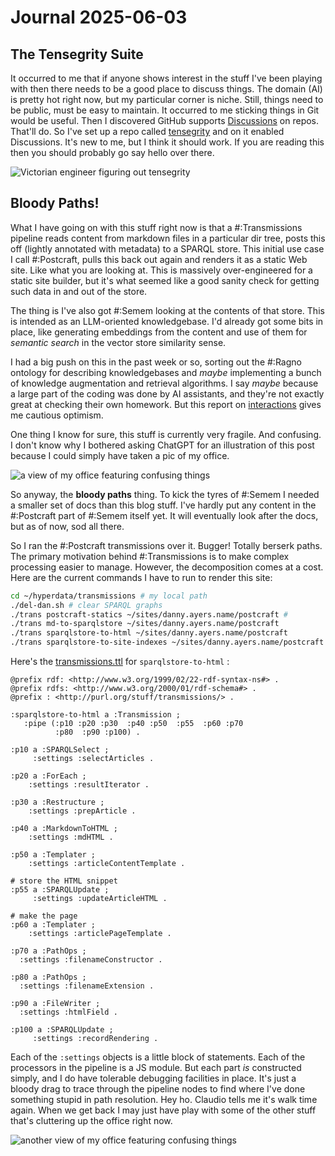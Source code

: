 # Journal 2025-06-03

## The Tensegrity Suite

It occurred to me that if anyone shows interest in the stuff I've been playing with then there needs to be a good place to discuss things. The domain (AI) is pretty hot right now, but my particular corner is niche. Still, things need to be public, must be easy to maintain. It occurred to me sticking things in Git would be useful. Then I discovered GitHub supports [Discussions](https://docs.github.com/en/discussions) on repos. That'll do. So I've set up a repo called [tensegrity](https://github.com/danja/tensegrity) and on it enabled Discussions. It's new to me, but I think it should work. If you are reading this then you should probably go say hello over there.

![Victorian engineer figuring out tensegrity](/images/2025-06/victorian.png)

## Bloody Paths!

What I have going on with this stuff right now is that a #:Transmissions pipeline reads content from markdown files in a particular dir tree, posts this off (lightly annotated with metadata) to a SPARQL store. This initial use case I call #:Postcraft, pulls this back out again and renders it as a static Web site. Like what you are looking at.
This is massively over-engineered for a static site builder, but it's what seemed like a good sanity check for getting such data in and out of the store.

The thing is I've also got #:Semem looking at the contents of that store. This is intended as an LLM-oriented knowledgebase. I'd already got some bits in place, like generating embeddings from the content and use of them for *semantic search* in the vector store similarity sense.

I had a big push on this in the past week or so, sorting out the #:Ragno ontology for describing knowledgebases and *maybe* implementing a bunch of knowledge augmentation and retrieval algorithms. I say *maybe* because a large part of the coding was done by AI assistants, and they're not exactly great at checking their own homework. But this report on [interactions](https://github.com/danja/semem/blob/main/INTERACTIONS.md) gives me cautious optimism.

One thing I know for sure, this stuff is currently very fragile. And confusing. I don't know why I bothered asking ChatGPT for an illustration of this post because I could simply have taken a pic of my office.

 ![a view of my office featuring confusing things](/images/2025-06/office1.jpeg)

So anyway, the **bloody paths** thing. To kick the tyres of #:Semem I needed a smaller set of docs than this blog stuff. I've hardly put any content in the #:Postcraft part of #:Semem itself yet. It will eventually look after the docs, but as of now, sod all there.

So I ran the #:Postcraft transmissions over it. Bugger! Totally berserk paths. The primary motivation behind #:Transmissions is to make complex processing easier to manage. However, the decomposition comes at a cost. Here are the current commands I have to run to render this site:

```sh
cd ~/hyperdata/transmissions # my local path
./del-dan.sh # clear SPARQL graphs
./trans postcraft-statics ~/sites/danny.ayers.name/postcraft #
./trans md-to-sparqlstore ~/sites/danny.ayers.name/postcraft
./trans sparqlstore-to-html ~/sites/danny.ayers.name/postcraft
./trans sparqlstore-to-site-indexes ~/sites/danny.ayers.name/postcraft
```

Here's the [transmissions.ttl](https://github.com/danja/transmissions/blob/main/src/apps/sparqlstore-to-html/transmissions.ttl) for `sparqlstore-to-html` :

```turtle
@prefix rdf: <http://www.w3.org/1999/02/22-rdf-syntax-ns#> .
@prefix rdfs: <http://www.w3.org/2000/01/rdf-schema#> .
@prefix : <http://purl.org/stuff/transmissions/> .

:sparqlstore-to-html a :Transmission ;
   :pipe (:p10 :p20 :p30  :p40 :p50  :p55  :p60 :p70
          :p80  :p90 :p100) .

:p10 a :SPARQLSelect ;
     :settings :selectArticles .

:p20 a :ForEach ;
    :settings :resultIterator .

:p30 a :Restructure ;
    :settings :prepArticle .

:p40 a :MarkdownToHTML ;
    :settings :mdHTML .

:p50 a :Templater ;
    :settings :articleContentTemplate .

# store the HTML snippet
:p55 a :SPARQLUpdate ;
     :settings :updateArticleHTML .

# make the page
:p60 a :Templater ;
    :settings :articlePageTemplate .

:p70 a :PathOps ;
  :settings :filenameConstructor .

:p80 a :PathOps ;
  :settings :filenameExtension .

:p90 a :FileWriter ;
  :settings :htmlField .

:p100 a :SPARQLUpdate ;
     :settings :recordRendering .
```

Each of the `:settings` objects is a little block of statements. Each of the processors in the pipeline is a JS module.
But each part *is* constructed simply, and I do have tolerable debugging facilities in place. It's just a bloody drag to trace through the pipeline nodes to find where I've done something stupid in path resolution.
Hey ho. Claudio tells me it's walk time again.
When we get back I may just have play with some of the other stuff that's cluttering up the office right now.

![another view of my office featuring confusing things](/images/2025-06/office2.jpeg)
